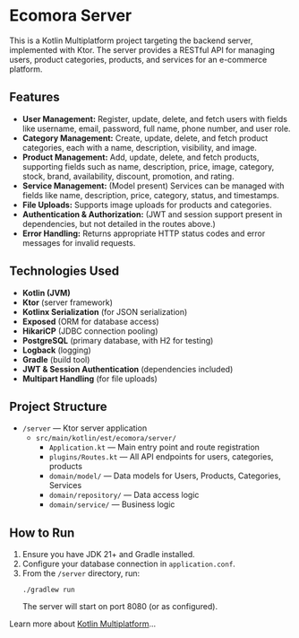 # Ecomora Server

This is a Kotlin Multiplatform project targeting the backend server, implemented with Ktor. The server provides a RESTful API for managing users, product categories, products, and services for an e-commerce platform.

## Features

- **User Management:** Register, update, delete, and fetch users with fields like username, email, password, full name, phone number, and user role.
- **Category Management:** Create, update, delete, and fetch product categories, each with a name, description, visibility, and image.
- **Product Management:** Add, update, delete, and fetch products, supporting fields such as name, description, price, image, category, stock, brand, availability, discount, promotion, and rating.
- **Service Management:** (Model present) Services can be managed with fields like name, description, price, category, status, and timestamps.
- **File Uploads:** Supports image uploads for products and categories.
- **Authentication & Authorization:** (JWT and session support present in dependencies, but not detailed in the routes above.)
- **Error Handling:** Returns appropriate HTTP status codes and error messages for invalid requests.

## Technologies Used

- **Kotlin (JVM)**
- **Ktor** (server framework)
- **Kotlinx Serialization** (for JSON serialization)
- **Exposed** (ORM for database access)
- **HikariCP** (JDBC connection pooling)
- **PostgreSQL** (primary database, with H2 for testing)
- **Logback** (logging)
- **Gradle** (build tool)
- **JWT & Session Authentication** (dependencies included)
- **Multipart Handling** (for file uploads)

## Project Structure

- `/server` — Ktor server application
  - `src/main/kotlin/est/ecomora/server/`
    - `Application.kt` — Main entry point and route registration
    - `plugins/Routes.kt` — All API endpoints for users, categories, products
    - `domain/model/` — Data models for Users, Products, Categories, Services
    - `domain/repository/` — Data access logic
    - `domain/service/` — Business logic

## How to Run

1. Ensure you have JDK 21+ and Gradle installed.
2. Configure your database connection in `application.conf`.
3. From the `/server` directory, run:
   ```
   ./gradlew run
   ```
   The server will start on port 8080 (or as configured).

Learn more about [Kotlin Multiplatform](https://www.jetbrains.com/help/kotlin-multiplatform-dev/get-started.html)…